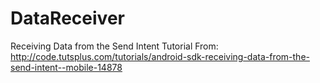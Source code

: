 # DataReceiver
Receiving Data from the Send Intent
Tutorial From: http://code.tutsplus.com/tutorials/android-sdk-receiving-data-from-the-send-intent--mobile-14878
